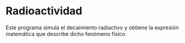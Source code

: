 # Radioactividad

Este programa simula el decaimiento radiactivo y obtiene la expresión matemática que describe dicho fenómeno físico.


